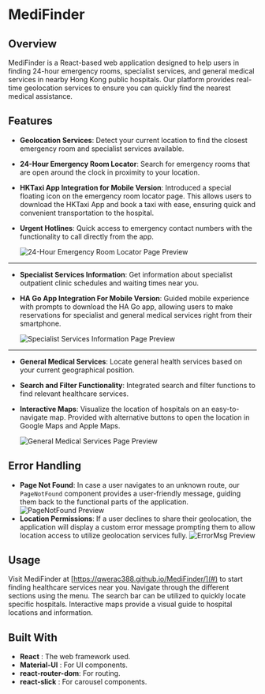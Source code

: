 # MediFinder

## Overview

MediFinder is a React-based web application designed to help users in finding 24-hour emergency rooms, specialist services, and general medical services in nearby Hong Kong public hospitals. Our platform provides real-time geolocation services to ensure you can quickly find the nearest medical assistance.

## Features

- **Geolocation Services**: Detect your current location to find the closest emergency room and specialist services available.

- **24-Hour Emergency Room Locator**: Search for emergency rooms that are open around the clock in proximity to your location.

- **HKTaxi App Integration for Mobile Version**: Introduced a special floating icon on the emergency room locator page. This allows users to download the HKTaxi App and book a taxi with ease, ensuring quick and convenient transportation to the hospital.

- **Urgent Hotlines**: Quick access to emergency contact numbers with the functionality to call directly from the app.

  ![24-Hour Emergency Room Locator Page Preview](/Image1a1.png)

---

- **Specialist Services Information**: Get information about specialist outpatient clinic schedules and waiting times near you.

- **HA Go App Integration For Mobile Version**: Guided mobile experience with prompts to download the HA Go app, allowing users to make reservations for specialist and general medical services right from their smartphone.

  ![Specialist Services Information Page Preview](/Image2a2.png)

---

- **General Medical Services**: Locate general health services based on your current geographical position.

- **Search and Filter Functionality**: Integrated search and filter functions to find relevant healthcare services.

- **Interactive Maps**: Visualize the location of hospitals on an easy-to-navigate map. Provided with alternative buttons to open the location in Google Maps and Apple Maps.

  ![General Medical Services Page Preview](/Image3a2.png)

## Error Handling

- **Page Not Found**: In case a user navigates to an unknown route, our `PageNotFound` component provides a user-friendly message, guiding them back to the functional parts of the application.
  ![PageNotFound Preview](/PageNotFound1.png)
- **Location Permissions**: If a user declines to share their geolocation, the application will display a custom error message prompting them to allow location access to utilize geolocation services fully.
  ![ErrorMsg Preview](/ErrorMsg1.png)

## Usage

Visit MediFinder at [https://qwerac388.github.io/MediFinder/](#) to start finding healthcare services near you. Navigate through the different sections using the menu. The search bar can be utilized to quickly locate specific hospitals. Interactive maps provide a visual guide to hospital locations and information.

## Built With

- **React** : The web framework used.
- **Material-UI** : For UI components.
- **react-router-dom**: For routing.
- **react-slick** : For carousel components.
